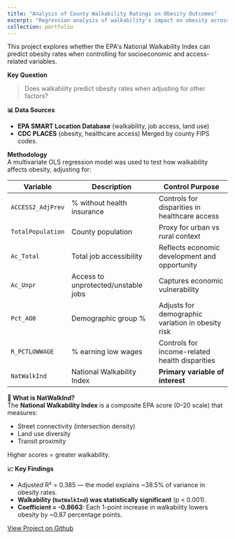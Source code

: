 ```yaml
---
title: "Analysis of County Walkability Ratings on Obesity Outcomes"
excerpt: "Regression analysis of walkability's impact on obesity across U.S. counties<br/><img src='/images/500x300.png'>"
collection: portfolio
---
```

This project explores whether the EPA's National Walkability Index can predict obesity rates when controlling for socioeconomic and access-related variables.

**Key Question**
> Does walkability predict obesity rates when adjusting for other factors?

**📊 Data Sources**
- **EPA SMART Location Database** (walkability, job access, land use)
- **CDC PLACES** (obesity, healthcare access)
Merged by county FIPS codes.

**Methodology**  
A multivariate OLS regression model was used to test how walkability affects obesity, adjusting for:

| Variable           | Description                              | Control Purpose                                         |
|--------------------|------------------------------------------|----------------------------------------------------------|
| `ACCESS2_AdjPrev`  | % without health insurance               | Controls for disparities in healthcare access            |
| `TotalPopulation`  | County population                        | Proxy for urban vs rural context                         |
| `Ac_Total`         | Total job accessibility                  | Reflects economic development and opportunity            |
| `Ac_Unpr`          | Access to unprotected/unstable jobs      | Captures economic vulnerability                         |
| `Pct_AO0`          | Demographic group %                      | Adjusts for demographic variation in obesity risk        |
| `R_PCTLOWWAGE`     | % earning low wages                      | Controls for income-related health disparities           |
| `NatWalkInd`       | National Walkability Index               | **Primary variable of interest**                         |

**📍 What is NatWalkInd?**  
The **National Walkability Index** is a composite EPA score (0–20 scale) that measures:
- Street connectivity (intersection density)  
- Land use diversity  
- Transit proximity  

Higher scores = greater walkability.

**📈 Key Findings**  
- Adjusted R² = 0.385 — the model explains ~38.5% of variance in obesity rates.  
- **Walkability (`NatWalkInd`) was statistically significant** (p < 0.001).  
- **Coefficient = -0.8663**: Each 1-point increase in walkability lowers obesity by ~0.87 percentage points.

[View Project on Github](https://github.com/diogoviveiros/Walkability-vs-Obesity)
